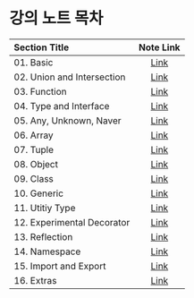 # 강의 노트 목차

| Section Title              |             Note Link              |
| :------------------------- | :--------------------------------: |
| 01. Basic                  | [Link](src/section01/section01.md) |
| 02. Union and Intersection | [Link](src/section02/section02.md) |
| 03. Function               | [Link](src/section03/section03.md) |
| 04. Type and Interface     | [Link](src/section04/section04.md) |
| 05. Any, Unknown, Naver    | [Link](src/section05/section05.md) |
| 06. Array                  | [Link](src/section06/section06.md) |
| 07. Tuple                  | [Link](src/section07/section07.md) |
| 08. Object                 | [Link](src/section08/section08.md) |
| 09. Class                  | [Link](src/section09/section09.md) |
| 10. Generic                | [Link](src/section10/section10.md) |
| 11. Utitiy Type            | [Link](src/section11/section11.md) |
| 12. Experimental Decorator | [Link](src/section12/section12.md) |
| 13. Reflection             | [Link](src/section13/section13.md) |
| 14. Namespace              | [Link](src/section14/section14.md) |
| 15. Import and Export      | [Link](src/section15/section15.md) |
| 16. Extras                 | [Link](src/section16/section16.md) |
